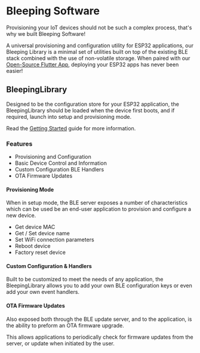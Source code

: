 # Bleeping Software

Provisioning your IoT devices should not be such a complex process, that's why we built Bleeping Software!

A universal provisioning and configuration utility for ESP32 applications, our Bleeping Library is a minimal set of utilities built on top of the existing BLE stack combined with the use of non-volatile storage. When paired with our [Open-Source Flutter App](), deploying your ESP32 apps has never been easier!

## BleepingLibrary

Designed to be the configuration store for your ESP32 application, the BleepingLibrary should be loaded when the device first boots, and if required, launch into setup and provisioning mode.

Read the [Getting Started](GettingStarted.md) guide for more information.

### Features

- Provisioning and Configuration
- Basic Device Control and Information
- Custom Configuration BLE Handlers
- OTA Firmware Updates

#### Provisioning Mode

When in setup mode, the BLE server exposes a number of characteristics which can be used be an end-user application to provision and configure a new device.

- Get device MAC
- Get / Set device name
- Set WiFi connection parameters
- Reboot device
- Factory reset device

#### Custom Configuration & Handlers

Built to be customized to meet the needs of any application, the BleepingLibrary allows you to add your own BLE configuration keys or even add your own event handlers.

#### OTA Firmware Updates

Also exposed both through the BLE update server, and to the application, is the ability to preform an OTA firmware upgrade.

This allows applications to periodically check for firmware updates from the server, or update when initiated by the user.

